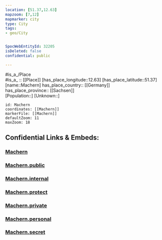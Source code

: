 ```yaml
---
location: [51.37,12.63] 
mapzoom: [7,12] 
mapmarker: city 
type: City
tags:
- geo/City


SpocWebEntityId: 32205
isDeleted: false
confidential: public

---
```

#is_a_/Place  
#is_a_ :: [[Place]] 
[has_place_longitude::12.63] 
[has_place_latitude::51.37] 
[name::Machern] 
has_place_country:: [[Germany]]  
has_place_province:: [[Sachsen]]  
[Population::] 
[Unknown::] 


```leaflet
id: Machern
coordinates: [[Machern]] 
markerFile: [[Machern]] 
defaultZoom: 11 
maxZoom: 18
```


## Confidential Links & Embeds: 

### [Machern](/_Standards/Earth/Continent/Europe/Europe~Central/Germany/Germany~East/Sachsen/counties~Sachsen/Leipzig/cities~Leipzig/Machern.md) 

### [Machern.public](/_public/Earth/Continent/Europe/Europe~Central/Germany/Germany~East/Sachsen/counties~Sachsen/Leipzig/cities~Leipzig/Machern.public.md) 

### [Machern.internal](/_internal/Earth/Continent/Europe/Europe~Central/Germany/Germany~East/Sachsen/counties~Sachsen/Leipzig/cities~Leipzig/Machern.internal.md) 

### [Machern.protect](/_protect/Earth/Continent/Europe/Europe~Central/Germany/Germany~East/Sachsen/counties~Sachsen/Leipzig/cities~Leipzig/Machern.protect.md) 

### [Machern.private](/_private/Earth/Continent/Europe/Europe~Central/Germany/Germany~East/Sachsen/counties~Sachsen/Leipzig/cities~Leipzig/Machern.private.md) 

### [Machern.personal](/_personal/Earth/Continent/Europe/Europe~Central/Germany/Germany~East/Sachsen/counties~Sachsen/Leipzig/cities~Leipzig/Machern.personal.md) 

### [Machern.secret](/_secret/Earth/Continent/Europe/Europe~Central/Germany/Germany~East/Sachsen/counties~Sachsen/Leipzig/cities~Leipzig/Machern.secret.md)


